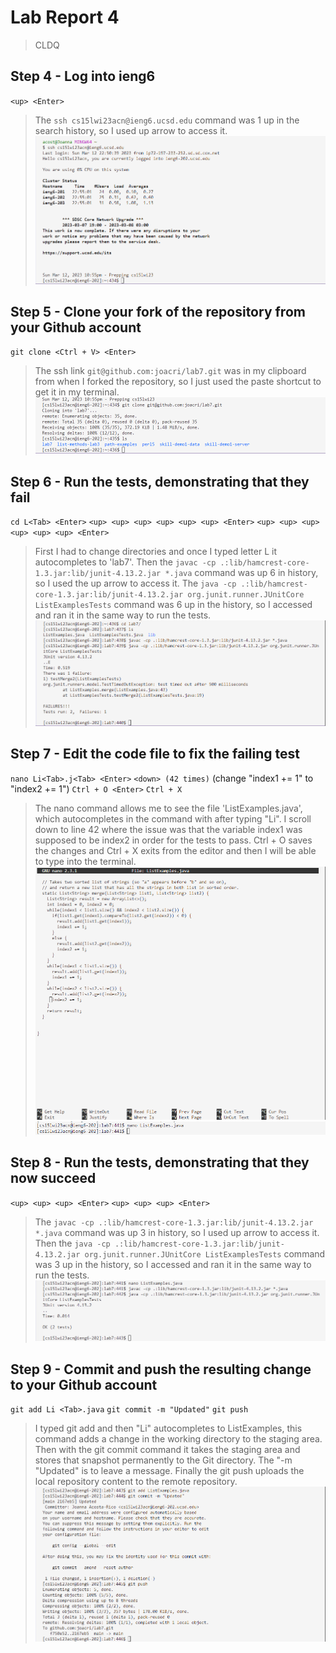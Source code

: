 # Lab Report 4
> CLDQ

## Step 4 - Log into ieng6
`<up> <Enter>`
> The `ssh cs15lwi23acn@ieng6.ucsd.edu` command was 1 up in the search history, so I used up arrow to access it.
![Image](L4-P1.png)

## Step 5 - Clone your fork of the repository from your Github account
`git clone <Ctrl + V> <Enter>`
> The ssh link `git@github.com:joacri/lab7.git` was in my clipboard from when I forked the repository, so I just used the paste shortcut to get it in my terminal.
![Image](L4-P2.png)

## Step 6 - Run the tests, demonstrating that they fail
`cd L<Tab> <Enter>`
`<up> <up> <up> <up> <up> <up> <Enter>` 
`<up> <up> <up> <up> <up> <up> <Enter>`
> First I had to change directories and once I typed letter L it autocompletes to 'lab7'. Then the `javac -cp .:lib/hamcrest-core-1.3.jar:lib/junit-4.13.2.jar *.java` command was up 6 in history, so I used the up arrow to access it. The `java -cp .:lib/hamcrest-core-1.3.jar:lib/junit-4.13.2.jar org.junit.runner.JUnitCore ListExamplesTests` command was 6 up in the history, so I accessed and ran it in the same way to run the tests.
![Image](L4-P3.png)

## Step 7 - Edit the code file to fix the failing test
`nano Li<Tab>.j<Tab> <Enter>` 
`<down> (42 times)` (change "index1 += 1" to "index2 += 1")
`Ctrl + O <Enter>`
`Ctrl + X`
> The nano command allows me to see the file 'ListExamples.java', which autocompletes in the command with <Tab> after typing "Li". I scroll down to line 42 where the issue was that the variable index1 was supposed to be index2 in order for the tests to pass. Ctrl + O saves the changes and Ctrl + X exits from the editor and then I will be able to type into the terminal.
![Image](L4-P4.png)
![Image](L4-P4.2.png)

## Step 8 - Run the tests, demonstrating that they now succeed
`<up> <up> <up> <Enter>`
`<up> <up> <up> <Enter>`
> The `javac -cp .:lib/hamcrest-core-1.3.jar:lib/junit-4.13.2.jar *.java` command was up 3 in history, so I used up arrow to access it. Then the `java -cp .:lib/hamcrest-core-1.3.jar:lib/junit-4.13.2.jar org.junit.runner.JUnitCore ListExamplesTests` command was 3 up in the history, so I accessed and ran it in the same way to run the tests.
![Image](L4-P5.png)

## Step 9 - Commit and push the resulting change to your Github account
`git add Li <Tab>.java`
`git commit -m "Updated"`
`git push`
> I typed git add and then "Li" autocompletes to ListExamples, this command adds a change in the working directory to the staging area. Then with the git commit command it takes the staging area and stores that snapshot permanently to the Git directory. The "-m  "Updated" is to leave a message. Finally the git push uploads the local repository content to the remote repository.
![Image](L4-P6.png)
